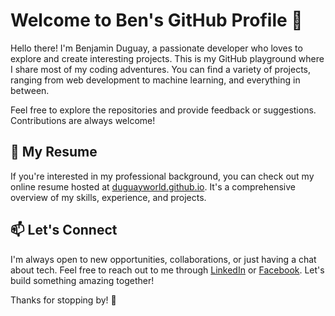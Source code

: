 # Welcome to Ben's GitHub Profile 👋

Hello there! I'm Benjamin Duguay, a passionate developer who loves to explore and create interesting projects. This is my GitHub playground where I share most of my coding adventures. You can find a variety of projects, ranging from web development to machine learning, and everything in between.

Feel free to explore the repositories and provide feedback or suggestions. Contributions are always welcome!

## 📄 My Resume

If you're interested in my professional background, you can check out my online resume hosted at [duguayworld.github.io](https://duguayworld.github.io). It's a comprehensive overview of my skills, experience, and projects. 

## 📫 Let's Connect

I'm always open to new opportunities, collaborations, or just having a chat about tech. Feel free to reach out to me through [LinkedIn](https://www.linkedin.com/in/duguayworld/) or [Facebook](https://www.facebook.com/profile.php?id=61554272417391). Let's build something amazing together!

Thanks for stopping by! 🌟
